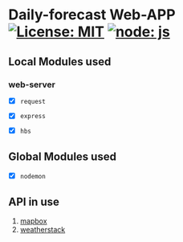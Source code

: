   

# Daily-forecast Web-APP [![License: MIT](https://img.shields.io/badge/License-MIT-yellow.svg)](https://github.com/johnmerga/LICENSE) [![node: js](https://cdn.worldvectorlogo.com/logos/nodejs-icon.svg)](https://cdn.worldvectorlogo.com/logos/nodejs-icon.svg)

  
  
  

## Local Modules used





### web-server

*  [x]  `request`
*  [x]  `express`

*  [x]  `hbs`

## Global Modules used

*  [x]  `nodemon`

## API in use

 1. [mapbox](https://www.mapbox.com/)
 2. [weatherstack](https://weatherstack.com/)
